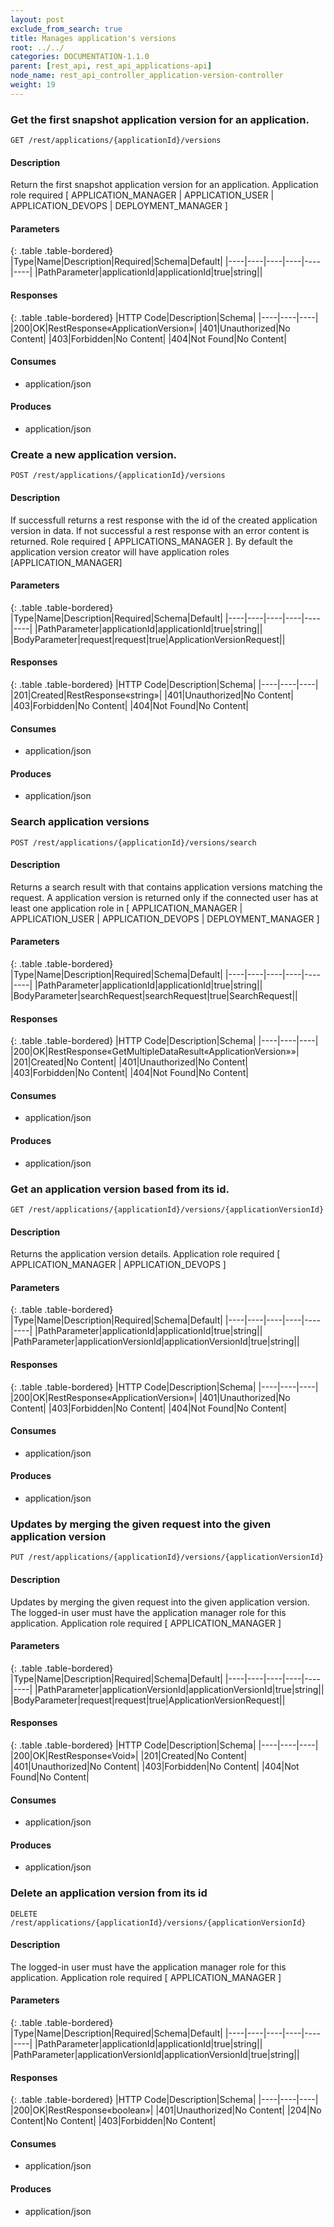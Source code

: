 ```yaml
---
layout: post
exclude_from_search: true
title: Manages application's versions
root: ../../
categories: DOCUMENTATION-1.1.0
parent: [rest_api, rest_api_applications-api]
node_name: rest_api_controller_application-version-controller
weight: 19
---
```


### Get the first snapshot application version for an application.
```
GET /rest/applications/{applicationId}/versions
```

#### Description

Return the first snapshot application version for an application. Application role required [ APPLICATION_MANAGER | APPLICATION_USER | APPLICATION_DEVOPS | DEPLOYMENT_MANAGER ]

#### Parameters

{: .table .table-bordered}
|Type|Name|Description|Required|Schema|Default|
|----|----|----|----|----|----|
|PathParameter|applicationId|applicationId|true|string||


#### Responses

{: .table .table-bordered}
|HTTP Code|Description|Schema|
|----|----|----|
|200|OK|RestResponse«ApplicationVersion»|
|401|Unauthorized|No Content|
|403|Forbidden|No Content|
|404|Not Found|No Content|


#### Consumes

* application/json

#### Produces

* application/json

### Create a new application version.
```
POST /rest/applications/{applicationId}/versions
```

#### Description

If successfull returns a rest response with the id of the created application version in data. If not successful a rest response with an error content is returned. Role required [ APPLICATIONS_MANAGER ]. By default the application version creator will have application roles [APPLICATION_MANAGER]

#### Parameters

{: .table .table-bordered}
|Type|Name|Description|Required|Schema|Default|
|----|----|----|----|----|----|
|PathParameter|applicationId|applicationId|true|string||
|BodyParameter|request|request|true|ApplicationVersionRequest||


#### Responses

{: .table .table-bordered}
|HTTP Code|Description|Schema|
|----|----|----|
|201|Created|RestResponse«string»|
|401|Unauthorized|No Content|
|403|Forbidden|No Content|
|404|Not Found|No Content|


#### Consumes

* application/json

#### Produces

* application/json

### Search application versions
```
POST /rest/applications/{applicationId}/versions/search
```

#### Description

Returns a search result with that contains application versions matching the request. A application version is returned only if the connected user has at least one application role in [ APPLICATION_MANAGER | APPLICATION_USER | APPLICATION_DEVOPS | DEPLOYMENT_MANAGER ]

#### Parameters

{: .table .table-bordered}
|Type|Name|Description|Required|Schema|Default|
|----|----|----|----|----|----|
|PathParameter|applicationId|applicationId|true|string||
|BodyParameter|searchRequest|searchRequest|true|SearchRequest||


#### Responses

{: .table .table-bordered}
|HTTP Code|Description|Schema|
|----|----|----|
|200|OK|RestResponse«GetMultipleDataResult«ApplicationVersion»»|
|201|Created|No Content|
|401|Unauthorized|No Content|
|403|Forbidden|No Content|
|404|Not Found|No Content|


#### Consumes

* application/json

#### Produces

* application/json

### Get an application version based from its id.
```
GET /rest/applications/{applicationId}/versions/{applicationVersionId}
```

#### Description

Returns the application version details. Application role required [ APPLICATION_MANAGER | APPLICATION_DEVOPS ]

#### Parameters

{: .table .table-bordered}
|Type|Name|Description|Required|Schema|Default|
|----|----|----|----|----|----|
|PathParameter|applicationId|applicationId|true|string||
|PathParameter|applicationVersionId|applicationVersionId|true|string||


#### Responses

{: .table .table-bordered}
|HTTP Code|Description|Schema|
|----|----|----|
|200|OK|RestResponse«ApplicationVersion»|
|401|Unauthorized|No Content|
|403|Forbidden|No Content|
|404|Not Found|No Content|


#### Consumes

* application/json

#### Produces

* application/json

### Updates by merging the given request into the given application version
```
PUT /rest/applications/{applicationId}/versions/{applicationVersionId}
```

#### Description

Updates by merging the given request into the given application version. The logged-in user must have the application manager role for this application. Application role required [ APPLICATION_MANAGER ]

#### Parameters

{: .table .table-bordered}
|Type|Name|Description|Required|Schema|Default|
|----|----|----|----|----|----|
|PathParameter|applicationVersionId|applicationVersionId|true|string||
|BodyParameter|request|request|true|ApplicationVersionRequest||


#### Responses

{: .table .table-bordered}
|HTTP Code|Description|Schema|
|----|----|----|
|200|OK|RestResponse«Void»|
|201|Created|No Content|
|401|Unauthorized|No Content|
|403|Forbidden|No Content|
|404|Not Found|No Content|


#### Consumes

* application/json

#### Produces

* application/json

### Delete an application version from its id
```
DELETE /rest/applications/{applicationId}/versions/{applicationVersionId}
```

#### Description

The logged-in user must have the application manager role for this application. Application role required [ APPLICATION_MANAGER ]

#### Parameters

{: .table .table-bordered}
|Type|Name|Description|Required|Schema|Default|
|----|----|----|----|----|----|
|PathParameter|applicationId|applicationId|true|string||
|PathParameter|applicationVersionId|applicationVersionId|true|string||


#### Responses

{: .table .table-bordered}
|HTTP Code|Description|Schema|
|----|----|----|
|200|OK|RestResponse«boolean»|
|401|Unauthorized|No Content|
|204|No Content|No Content|
|403|Forbidden|No Content|


#### Consumes

* application/json

#### Produces

* application/json


